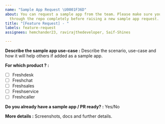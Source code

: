 ```yaml
---
name: "Sample App Request \U0001F36D"
about: You can request a sample app from the team. Please make sure you have gone
  through the repo completely before raising a new sample app request.
title: "[Feature Request] - "
labels: feature-request
assignees: hemchander23, ravirajthedeveloper, Saif-Shines

---
```


**Describe the sample app use-case :**
Describe the scenario, use-case and how it will help others if added as a sample app. 

**For which product ? :**
- [ ] Freshdesk
- [ ] Freshchat
- [ ] Freshsales
- [ ] Freshservice
- [ ] Freshcaller

**Do you already have a sample app / PR ready? :**
Yes/No

**More details :**
Screenshots, docs and further details.
